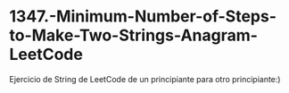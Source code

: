 # 1347.-Minimum-Number-of-Steps-to-Make-Two-Strings-Anagram-LeetCode
Ejercicio de String de LeetCode de un principiante para otro principiante:) 

